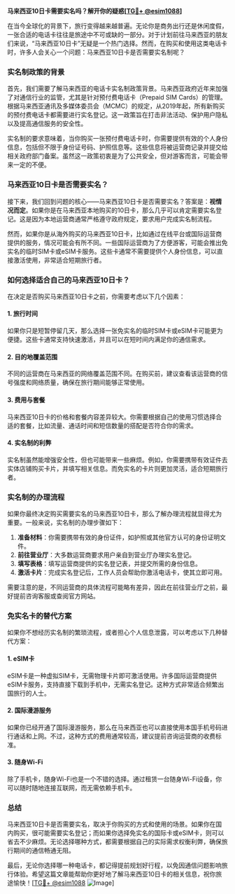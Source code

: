 **马来西亚10日卡需要实名吗？解开你的疑惑[[TG💪+ @esim1088](https://t.me/s/esim1088)]**

在当今全球化的背景下，旅行变得越来越普遍。无论你是商务出行还是休闲度假，一张合适的电话卡往往是旅途中不可或缺的一部分。对于计划前往马来西亚的朋友们来说，“马来西亚10日卡”无疑是一个热门选择。然而，在购买和使用这类电话卡时，许多人会关心一个问题：马来西亚10日卡是否需要实名制呢？

### 实名制政策的背景

首先，我们需要了解马来西亚的电话卡实名制政策背景。马来西亚政府近年来加强了对通信行业的监管，尤其是针对预付费电话卡（Prepaid SIM Cards）的管理。根据马来西亚通讯及多媒体委员会（MCMC）的规定，从2019年起，所有新购买的预付费电话卡都需要进行实名登记。这一政策旨在打击非法活动、保护用户隐私以及提高通信服务的安全性。

实名制的要求意味着，当你购买一张预付费电话卡时，你需要提供有效的个人身份信息，包括但不限于身份证号码、护照信息等。这些信息将被运营商记录并提交给相关政府部门备案。虽然这一政策初衷是为了公共安全，但对游客而言，可能会带来一定的不便。

### 马来西亚10日卡是否需要实名？

接下来，我们回到问题的核心——马来西亚10日卡是否需要实名？答案是：**视情况而定**。如果你是在马来西亚本地购买的10日卡，那么几乎可以肯定需要实名登记。这是因为本地运营商通常严格遵守政府规定，要求用户完成实名制流程。

然而，如果你是从海外购买的马来西亚10日卡，比如通过在线平台或国际运营商提供的服务，情况可能会有所不同。一些国际运营商为了方便游客，可能会推出免实名的临时SIM卡或eSIM卡服务。这些卡通常不需要提供个人身份信息，可以直接激活使用，非常适合短期旅行者。

### 如何选择适合自己的马来西亚10日卡？

在决定是否购买马来西亚10日卡之前，你需要考虑以下几个因素：

#### 1. **旅行时间**
如果你只是短暂停留几天，那么选择一张免实名的临时SIM卡或eSIM卡可能更为便捷。这些卡通常支持快速激活，并且可以在短时间内满足你的通信需求。

#### 2. **目的地覆盖范围**
不同的运营商在马来西亚的网络覆盖范围不同。在购买前，建议查看该运营商的信号强度和网络质量，确保在旅行期间能够正常使用。

#### 3. **费用与套餐**
马来西亚10日卡的价格和套餐内容差异较大。你需要根据自己的使用习惯选择合适的套餐，比如流量、通话时间和短信数量的搭配是否符合你的需求。

#### 4. **实名制的利弊**
实名制虽然能增强安全性，但也可能带来一些麻烦。例如，你需要携带有效证件去实体店铺购买卡片，并填写相关信息。而免实名的卡片则更加灵活，适合短期旅行者。

### 实名制的办理流程

如果你最终决定购买需要实名的马来西亚10日卡，那么了解办理流程就显得尤为重要。一般来说，实名制的办理步骤如下：

1. **准备材料**：你需要携带有效的身份证件，如护照或其他官方认可的身份证明文件。
2. **前往营业厅**：大多数运营商要求用户亲自到营业厅办理实名登记。
3. **填写表格**：填写运营商提供的实名登记表，并提交所需的身份信息。
4. **激活卡片**：完成实名登记后，工作人员会帮助你激活电话卡，使其立即可用。

需要注意的是，不同运营商的具体流程可能略有差异，因此在前往营业厅之前，最好提前咨询客服或查阅官方网站。

### 免实名卡的替代方案

如果你不想经历实名制的繁琐流程，或者担心个人信息泄露，可以考虑以下几种替代方案：

#### 1. **eSIM卡**
eSIM卡是一种虚拟SIM卡，无需物理卡片即可激活使用。许多国际运营商提供eSIM卡服务，支持直接下载到手机中，无需实名登记。这种方式非常适合频繁出国旅行的人士。

#### 2. **国际漫游服务**
如果你已经开通了国际漫游服务，那么在马来西亚也可以直接使用本国手机号码进行通话和上网。不过，这种方式的费用通常较高，建议提前咨询运营商的收费标准。

#### 3. **随身Wi-Fi**
除了手机卡，随身Wi-Fi也是一个不错的选择。通过租赁一台随身Wi-Fi设备，你可以随时随地连接互联网，而无需依赖手机卡。

### 总结

马来西亚10日卡是否需要实名，取决于你购买的方式和使用的场景。如果你在国内购买，很可能需要实名登记；而如果你选择免实名的国际卡或eSIM卡，则可以省去不少麻烦。无论选择哪种方式，都需要根据自己的实际需求权衡利弊，确保旅行期间的通信畅通无阻。

最后，无论你选择哪一种电话卡，都记得提前规划好行程，以免因通信问题影响旅行体验。希望这篇文章能帮助你更好地了解马来西亚10日卡的相关信息，祝你旅途愉快！[[TG💪+ @esim1088](https://t.me/s/esim1088) ![Image](https://i.postimg.cc/4NQfJmqS/Snipaste-2025-05-13-00-14-12.png)]